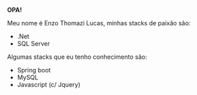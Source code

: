 <b>OPA!</b>

Meu nome é Enzo Thomazi Lucas, minhas stacks de paixão são:
- .Net
- SQL Server

Algumas stacks que eu tenho conhecimento são:
- Spring boot
- MySQL
- Javascript (c/ Jquery)
